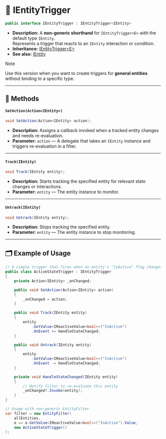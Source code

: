 # 🧩 IEntityTrigger

```csharp
public interface IEntityTrigger : IEntityTrigger<IEntity>
```

- **Description:** A **non-generic shorthand** for `IEntityTrigger<E>` with the default type `IEntity`.  
  Represents a trigger that reacts to an `IEntity` interaction or condition.
- **Inheritance:** [IEntityTrigger\<E>](IEntityTrigger%601.md)
- **See also:** [IEntity](../Entities/IEntity.md)

> [!NOTE]  
> Use this version when you want to create triggers for **general entities** without binding to a specific type.

---

## 🏹 Methods

#### `SetAction(Action<IEntity>)`

```csharp
void SetAction(Action<IEntity> action);
```

- **Description:** Assigns a callback invoked when a tracked entity changes and needs re-evaluation.
- **Parameter:** `action` — A delegate that takes an `IEntity` instance and triggers re-evaluation in a filter.

---

#### `Track(IEntity)`

```csharp
void Track(IEntity entity);
```

- **Description:** Starts tracking the specified entity for relevant state changes or interactions.
- **Parameter:** `entity` — The entity instance to monitor.

---

#### `Untrack(IEntity)`

```csharp
void Untrack(IEntity entity);
```

- **Description:** Stops tracking the specified entity.
- **Parameter:** `entity` — The entity instance to stop monitoring.

---

## 🗂 Example of Usage

```csharp
// A simple trigger that fires when an entity's "IsActive" flag changes
public class ActiveStateTrigger : IEntityTrigger
{
    private Action<IEntity> _onChanged;

    public void SetAction(Action<IEntity> action)
    {
        _onChanged = action;
    }

    public void Track(IEntity entity)
    {
        entity
            .GetValue<IReactiveValue<bool>>("IsActive")
            .OnEvent += HandleStateChanged;
    }

    public void Untrack(IEntity entity)
    {
        entity
            .GetValue<IReactiveValue<bool>>("IsActive")
            .OnEvent -= HandleStateChanged;
    }

    private void HandleStateChanged(IEntity entity)
    {
        // Notify filter to re-evaluate this entity
        _onChanged?.Invoke(entity);
    }
}

// Usage with non-generic EntityFilter
var filter = new EntityFilter(
    allEntities,
    e => e.GetValue<IReactiveValue<bool>>("IsActive").Value,
    new ActiveStateTrigger()
);
```